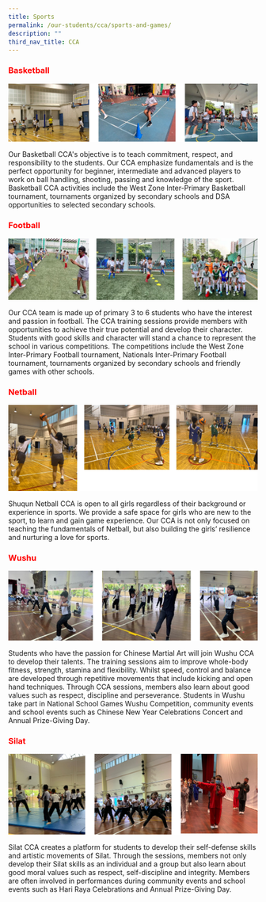 ```yaml
---
title: Sports
permalink: /our-students/cca/sports-and-games/
description: ""
third_nav_title: CCA
---
```

<h3><span style="color: #ff0000;"><strong>Basketball</strong></span></h3>

![](/images/Basketball.jpg)
<p>Our Basketball CCA's objective is to teach commitment, respect, and responsibility to the students. Our CCA emphasize fundamentals and is the perfect opportunity for beginner, intermediate and advanced players to work on ball handling, shooting, passing and knowledge of the sport. Basketball CCA activities include the West Zone Inter-Primary Basketball tournament, tournaments organized by secondary schools and DSA opportunities to selected secondary schools.</p>
<h3><span style="color: #ff0000;">Football</span></h3>

![](/images/Football.jpg)
<p>Our CCA team is made up of primary 3 to 6 students who have the interest and passion in football. The CCA training sessions provide members with opportunities to achieve their true potential and develop their character. Students with good skills and character will stand a chance to represent the school in various competitions. The competitions include the West Zone Inter-Primary Football tournament, Nationals Inter-Primary Football tournament, tournaments organized by secondary schools and friendly games with other schools.</p>
<h3><span style="color: #ff0000;">Netball</span></h3>

![](/images/Netball.jpg)
<p>Shuqun Netball CCA is open to all girls regardless of their background or experience in sports. We provide a safe space for girls who are new to the sport, to learn and gain game experience. Our CCA is not only focused on teaching the fundamentals of Netball, but also building the girls&rsquo; resilience and nurturing a love for sports.</p>
<h3><span style="color: #ff0000;">Wushu</span></h3>

![](/images/Wushu.jpg)
<p>Students who have the passion for Chinese Martial Art will join Wushu CCA to develop their talents. The training sessions aim to improve whole-body fitness, strength, stamina and flexibility. Whilst speed, control and balance are developed through repetitive movements that include kicking and open hand techniques. Through CCA sessions, members also learn about good values such as respect, discipline and perseverance. Students in Wushu take part in National School Games Wushu Competition, community events and school events such as Chinese New Year Celebrations Concert and Annual Prize-Giving Day.</p>
<h3><span style="color: #ff0000;">Silat</span></h3>

![](/images/Silat.jpg)
<p>Silat CCA creates a platform for students to develop their self-defense skills and artistic movements of Silat. Through the sessions, members not only develop their Silat skills as an individual and a group but also learn about good moral values such as respect, self-discipline and integrity. Members are often involved in performances during community events and school events such as Hari Raya Celebrations and Annual Prize-Giving Day.</p>
